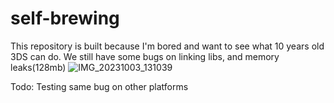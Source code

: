 # self-brewing
This repository is built because I'm bored and want to see what 10 years old 3DS can do. We still have some bugs on linking libs, and memory leaks(128mb)
![IMG_20231003_131039](https://github.com/Deepdive543443/self-brewing/assets/83911295/586a16e1-f727-4fb5-8514-7f6011df41c3)

Todo: Testing same bug on other platforms